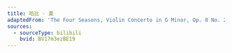 ```yaml
---
title: 哈比 · 夏
adaptedFrom: 'The Four Seasons, Violin Concerto in G Minor, Op. 8 No. 2, RV 315 "Summer": III. Presto (第三乐章 急板，夏天浮躁时候的速度)-Marieke Blankenstijn'
sources:
  - sourceType: bilibili
    bvid: BV17m3ezBE19
---
```

